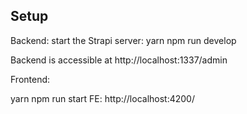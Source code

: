 ## Setup

Backend: start the Strapi server:
yarn
npm run develop

Backend is accessible at http://localhost:1337/admin

Frontend:

yarn
npm run start
FE: http://localhost:4200/

